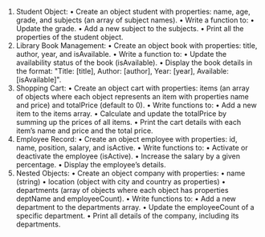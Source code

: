 1.	Student Object:
	•	Create an object student with properties: name, age, grade, and subjects (an array of subject names).
	•	Write a function to:
		•	Update the grade.
		•	Add a new subject to the subjects.
		•	Print all the properties of the student object.
2.	Library Book Management:
	•	Create an object book with properties: title, author, year, and isAvailable.
	•	Write a function to:
		•	Update the availability status of the book (isAvailable).
		•	Display the book details in the format: "Title: [title], Author: [author], Year: [year], Available: [isAvailable]".
3.	Shopping Cart:
	•	Create an object cart with properties: items (an array of objects where each object represents an item with properties name and price) and totalPrice (default to 0).
	•	Write functions to:
		•	Add a new item to the items array.
		•	Calculate and update the totalPrice by summing up the prices of all items.
		•	Print the cart details with each item’s name and price and the total price.
4.	Employee Record:
	•	Create an object employee with properties: id, name, position, salary, and isActive.
	•	Write functions to:
		•	Activate or deactivate the employee (isActive).
		•	Increase the salary by a given percentage.
		•	Display the employee’s details.
5.	Nested Objects:
	•	Create an object company with properties:
		•	name (string)
		•	location (object with city and country as properties)
		•	departments (array of objects where each object has properties deptName and employeeCount).
	•	Write functions to:
		•	Add a new department to the departments array.
		•	Update the employeeCount of a specific department.
		•	Print all details of the company, including its departments.